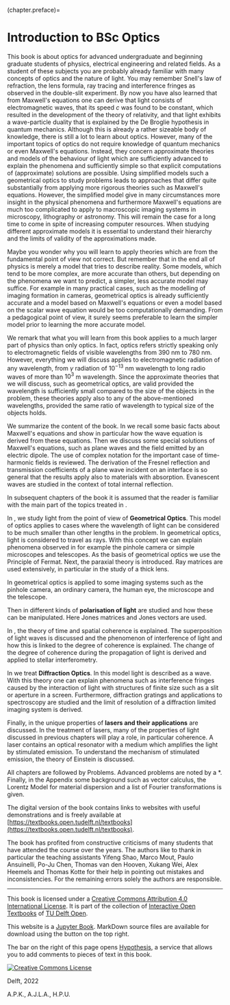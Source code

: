 (chapter.preface)=
# Introduction to BSc Optics

This book is about optics for advanced undergraduate and beginning graduate students of physics, electrical engineering and related fields.
As a student of these subjects you are probably already familiar with many concepts of optics and the nature of light.
You may remember Snell's law of refraction, the lens formula, ray tracing and interference fringes as observed in the double-slit experiment. By now you have also learned that from Maxwell's equations one can derive that light consists of electromagnetic waves, that its speed $c$ was found to be constant, which resulted in the development of the theory of relativity, and that light exhibits a wave-particle duality that is explained by the De Broglie hypothesis in quantum mechanics. Although this is already a rather sizeable body of knowledge, there is still a lot to learn about optics. However, many of the important topics of optics do not require knowledge of quantum mechanics or even Maxwell's equations. Instead, they concern approximate theories and models of the behaviour of light which are sufficiently advanced to explain the phenomena and sufficiently simple so that explicit computations of (approximate) solutions are possible. Using simplified models such a geometrical optics to study problems leads to approaches that differ quite substantially from applying more rigorous theories such as Maxwell's equations. However, the simplified model give in many circumstances more insight in the physical phenomena and furthermore Maxwell's equations are much too complicated to apply to macroscopic imaging systems in microscopy, lithography or astronomy. This will remain the case for a long time to come in spite of increasing computer resources. When studying different approximate models it is essential to understand their hierarchy and the limits of validity of the approximations made.

Maybe you wonder why you will learn to apply theories which are from the fundamental point of view not correct. But remember that in the end all of physics is merely a model that tries to describe reality. Some models, which tend to be more complex, are more accurate than others, but depending on the phenomena we want to predict, a simpler, less accurate model may suffice. For example in many practical cases, such as the modelling of imaging formation in cameras, geometrical optics is already sufficiently accurate and a model based on Maxwell's equations or even a model based on the scalar wave equation would be too computationally demanding. From a pedagogical point of view, it surely seems preferable to learn the simpler model prior to learning the more accurate model.

We remark that what you will learn from this book applies to a much larger part of physics than only optics. In fact, optics refers strictly speaking only to electromagnetic fields of visible wavelengths from 390 nm to 780 nm. However, everything we will discuss applies to electromagnetic radiation of any wavelength, from $\gamma$ radiation of
$10^{-13}$ nm wavelength to long radio waves of more than $10^3$ m wavelength. Since the approximate theories that we will discuss, such as geometrical optics, are valid provided the wavelength is sufficiently small compared to the size of the objects in the problem, these theories apply also to any of the above-mentioned wavelengths, provided the same ratio of wavelength to typical size of the objects holds.

We summarize the content of the book.
In [](chapter.basics) we recall some basic facts about Maxwell's equations and show in particular how the wave equation is derived from these equations. Then we discuss some special solutions of Maxwell's equations, such as plane waves and the field emitted by an electric dipole. The use of complex notation for the important case of time-harmonic fields is reviewed.
The derivation of the Fresnel reflection and transmission coefficients of a plane wave incident on an interface is so general that the results apply also to materials with absorption. Evanescent waves are studied in the context of total internal reflection.

In subsequent chapters of the book it is assumed that the reader is familiar with the main part of the topics treated in [](chapter.basics).

In [](chapter.GeomOptics), we study light from the point of view of **Geometrical Optics**.
This model of optics applies to cases where the wavelength of light can be considered to be much smaller than other lengths in the problem. In geometrical optics, light is considered to travel as rays. With this concept we can explain phenomena observed in for example the pinhole camera or simple microscopes and telescopes. As the basis of geometrical optics we use the Principle of Fermat. Next, the paraxial theory is introduced. Ray matrices are used extensively, in particular in the study of a thick lens.

In [](chapter.instrument) geometrical optics is applied to some imaging systems such as the pinhole camera, an ordinary camera, the human eye, the microscope and the telescope.

Then in [](chapter.polarisation) different kinds of **polarisation of light** are studied and how these can be manipulated. Here Jones matrices and Jones vectors are used.

In [](chapter.coherence), the theory of time and spatial coherence is explained. The superposition of light waves is discussed and the phenomenon of interference of light and how this is linked to the degree of coherence is explained. The change of the degree of coherence during the propagation of light is derived and applied to stellar interferometry.

In [](chapter.diffraction) we treat **Diffraction Optics**. In this model light is described as a wave. With this theory one can explain phenomena such as interference fringes caused by the interaction of light with structures of finite size such as a slit or aperture in a screen. Furthermore, diffraction gratings and applications to spectroscopy are studied and the limit of resolution of a diffraction limited imaging system is derived.

Finally, in [](chapter.lasers) the unique properties of **lasers and their applications** are discussed. In the treatment of lasers, many of the properties of light discussed in previous chapters will play a role, in particular coherence. A laser contains an optical resonator with a medium which amplifies the light by stimulated emission. To understand the mechanism of stimulated emission, the theory of Einstein is discussed.

All chapters are followed by Problems. Advanced problems are noted by a *.
Finally, in the Appendix some background such as vector calculus, the Lorentz Model for material dispersion and a list of Fourier transformations is given.


The digital version of the book contains links to websites with useful demonstrations and is freely available at
[https://textbooks.open.tudelft.nl/textbooks](https://textbooks.open.tudelft.nl/textbooks).


The book has profited from constructive criticisms of many students that have attended the course over the years. The authors like to thank in particular the teaching assistants Yifeng Shao, Marco Mout, Paulo Ansuinelli, Po-Ju Chen, Thomas van den Hooven, Xukang Wei, Alex Heemels and Thomas Kotte for their help in pointing out mistakes and inconsistencies. For the remaining errors solely the authors are responsible.

---

This book is licensed under a <a rel="license" href="http://creativecommons.org/licenses/by/4.0/">Creative Commons Attribution 4.0 International License</a>. It is part of the collection of [Interactive Open Textbooks](https://textbooks.open.tudelft.nl/textbooks/catalog/category/interactive) of [TU Delft Open](https://textbooks.open.tudelft.nl/textbooks/index).

This website is a [Jupyter Book](https://jupyterbook.org/intro.html). MarkDown source files are available for download using the button on the top right.

The bar on the right of this page opens [Hypothesis](https://web.hypothes.is/), a service that allows you to add comments to pieces of text in this book.

<a rel="license" href="http://creativecommons.org/licenses/by/4.0/"><img alt="Creative Commons License" style="border-width:0" src="https://i.creativecommons.org/l/by/4.0/88x31.png"/></a>

Delft, 2022 


A.P.K., A.J.L.A., H.P.U.
